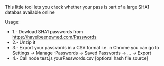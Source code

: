This little tool lets you check whether your pass is part of a large SHA1 databas available online. 

 
 Usage: 
 - 1.- Dowload SHA1 passwords from https://haveibeenpwned.com/Passwords
 - 2.- Unzip it
 - 3.- Export your passwords in a CSV format i.e. in Chrome you can go to Settings -> Manage -Passwords -> Saved Passwords -> ... -> Export
 - 4.- Call node test.js yourPasswords.csv [optional hash file source]